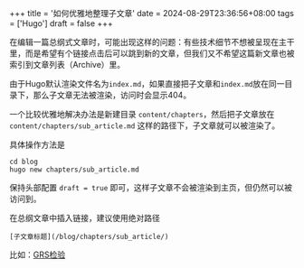 +++
title = '如何优雅地整理子文章'
date = 2024-08-29T23:36:56+08:00
tags = ['Hugo']
draft = false
+++

在编辑一篇总纲式文章时，可能出现这样的问题：有些技术细节不想被呈现在主干里，而是希望有个链接点击后可以跳到新的文章，但我们又不希望这篇新文章也被索引到文章列表（Archive）里。

由于Hugo默认渲染文件名为`index.md`，如果直接把子文章和`index.md`放在同一目录下，那么子文章无法被渲染，访问时会显示404。

一个比较优雅地解决办法是新建目录 `content/chapters`，然后把子文章放在 `content/chapters/sub_article.md` 这样的路径下，子文章就可以被渲染了。

具体操作方法是

```shell
cd blog
hugo new chapters/sub_article.md
```

保持头部配置 `draft = true` 即可，这样子文章不会被渲染到主页，但仍然可以被访问到。

在总纲文章中插入链接，建议使用绝对路径

```
[子文章标题](/blog/chapters/sub_article/)
```

比如：[GRS检验](/blog/chapters/grs)
